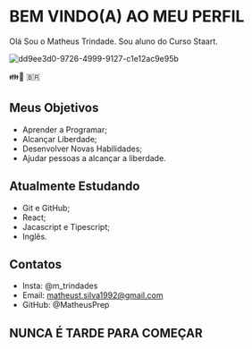 # BEM VINDO(A) AO MEU PERFIL

Olá Sou o Matheus Trindade. Sou aluno do Curso Staart. 

![dd9ee3d0-9726-4999-9127-c1e12ac9e95b](https://user-images.githubusercontent.com/107961017/174912207-ee2763c9-4e0d-4f6d-adce-90189aae650d.jpg)

👪🐶 🇧🇷 

## Meus Objetivos
- Aprender a Programar;
- Alcançar Liberdade;
- Desenvolver Novas Habilidades;
- Ajudar pessoas a alcançar a liberdade.

## Atualmente Estudando
- Git e GitHub;
- React;
- Jacascript e Tipescript;
- Inglês.

## Contatos 
- Insta: @m_trindades
- Email: matheust.silva1992@gmail.com 
- GitHub: @MatheusPrep

## NUNCA É TARDE PARA COMEÇAR
